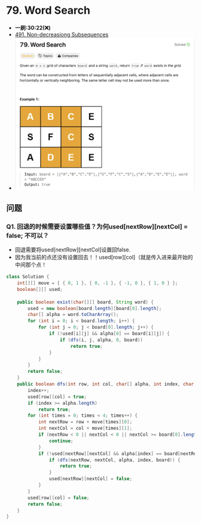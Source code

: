 # 79. Word Search
* **一刷:30:22(❌)**
* [491. Non-decreasiong Subsequences](https://leetcode.com/problems/word-search/)
* ![image](../Chapter7_BackTracking/img/79_Q.png)
## 问题
### Q1. 回退的时候需要设置哪些值？为何used[nextRow][nextCol] = false; 不可以？
* 回退需要将used[nextRow][nextCol]设置回false. 
* 因为我当前的点还没有设置回去！！used[row][col]（就是传入进来最开始的中间那个点！
```java
class Solution {
    int[][] move = { { 0, 1 }, { 0, -1 }, { -1, 0 }, { 1, 0 } };
    boolean[][] used;

    public boolean exist(char[][] board, String word) {
        used = new boolean[board.length][board[0].length];
        char[] alpha = word.toCharArray();
        for (int i = 0; i < board.length; i++) {
            for (int j = 0; j < board[0].length; j++) {
                if (!used[i][j] && alpha[0] == board[i][j]) {
                    if (dfs(i, j, alpha, 0, board))
                        return true;
                }
            }
        }
        return false;
    }
    public boolean dfs(int row, int col, char[] alpha, int index, char[][] board) {
        index++;
        used[row][col] = true;
        if (index >= alpha.length)
            return true;
        for (int times = 0; times < 4; times++) {
            int nextRow = row + move[times][0];
            int nextCol = col + move[times][1];
            if (nextRow < 0 || nextCol < 0 || nextCol >= board[0].length || nextRow >= board.length) {
                continue;
            }
            if (!used[nextRow][nextCol] && alpha[index] == board[nextRow][nextCol]) {
                if (dfs(nextRow, nextCol, alpha, index, board)) {
                    return true;
                }
                used[nextRow][nextCol] = false;
            }
        }
        used[row][col] = false;
        return false;
    }
}
```